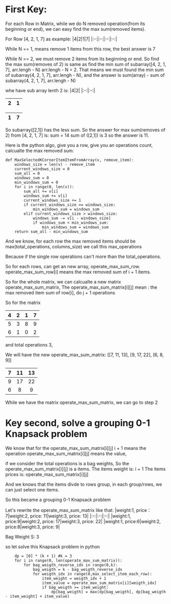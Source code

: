 # First Key:
For each Row in Matrix, while we do N removed operation(from its beginning or end), we can easy find the max sum(removed items).

For Row [4, 2, 1, 7] as example:
|4|2|1|7|
|:-:|:-:|:-:|:-:|

While N == 1, means remove 1 items from this row, the best answer is 7

While N == 2, we must remove 2 items from its beginning or end. So find the max sum(removes of 2) is same as find the min sum of subarray([4, 2, 1, 7], arr.lengh - N)
arr.lengh - N = 2. That means we must found the min sum of subarray(4, 2, 1, 7], arr.lengh - N), and the answer is 
sum(array) - sum of subarray(4, 2, 1, 7], arr.lengh - N)

whe have sub array lenth 2 is:
|4|2|
|:-:|:-:|

|2|1|
|:-:|:-:|

|1|7|
|:-:|:-:|

So subarray([2,1]) has the less sum. So the answer for  max sum(removes of 2) from [4, 2, 1, 7] 
is:
sum = 14
sum of ([2,1]) is 3
so the answer is 11.

Here is the python algo, give you a row, give you an operations count, calcualte the max removed sum:
```
def MaxSelectedKCornerItemItemFromArray(v, remove_item):
    windows_size = len(v) - remove_item
    current_windows_size = 0
    sum_all = 0
    windows_sum = 0
    min_windows_sum = 0
    for i in range(0, len(v)):
        sum_all += v[i]
        windows_sum += v[i]
        current_windows_size += 1
        if current_windows_size == windows_size:
            min_windows_sum = windows_sum
        elif current_windows_size > windows_size:
            windows_sum -= v[i - windows_size]
            if windows_sum < min_windows_sum:
                min_windows_sum = windows_sum
    return sum_all - min_windows_sum
```

And we know, for each row the max removed items should be max(total_operations, columns_size) we call this max_operations

Because if the single row operations can't more than the total_operations.

So for each rows, can get an new array, operate_max_sum_row. operate_max_sum_row[i] means the max removed sum of i + 1 items.

So for the whole matrix, we can calcualte a new matrix operate_max_sum_matrix, 
The operate_max_sum_matrix[i][j] mean : the max removed item sum of row[i], do j + 1 operations

So for the matrix 

|4|2|1|7|
|:-:|:-:|:-:|:-:|
|5|3|8|9|
|6|1|0|2|

and total operations 3,

We will have the new operate_max_sum_matrix: [[7, 11, 13], [9, 17, 22], [6, 8, 9]]

|7|11|13|
|:-:|:-:|:-:|
|9|17|22|
|6|8|9|

While we have the matrix operate_max_sum_matrix, we can go to step 2

# Key second, solve a grouping 0-1 Knapsack problem

We know that for the operate_max_sum_matrix[i][j]
i + 1 means the operation
operate_max_sum_matrix[i][j] means the value,

if we consider the total operations is a bag weights,
So the operate_max_sum_matrix[i][j] is a items. 
The items weight is: i + 1
The items prices is: operate_max_sum_matrix[i][j]

And we knows that the items divde to rows group, in each group/rows, we can just select one items.

So this became a  grouping 0-1 Knapsack problem

Let's rewrite the operate_max_sum_matrix like that:
|weight:1, price：7|weight:2, price: 11|weight:3, price: 13|
|:-:|:-:|:-:|
|weight:1, price:9|weight:2, price: 17|weight:3, price: 22|
|weight:1, price:6|weight:2, price:8|weight:3, price: 9|

Bag Weight S: 3

so let solve this Knapsack problem in python
```
    dp = [0] * (k + 1) #k = 3
    for i in range(0, len(operate_max_sum_matrix)):
        for bag_weigth_reverse_idx in range(0,k):
            bag_weigth = k - bag_weigth_reverse_idx
            for weigth_idx in range(0,max_select_item_each_row):
                item_weight = weigth_idx + 1
                item_value = operate_max_sum_matrix[i][weigth_idx]
                if bag_weigth >= item_weight:
                    dp[bag_weigth] = max(dp[bag_weigth], dp[bag_weigth - item_weight] + item_value)
```





